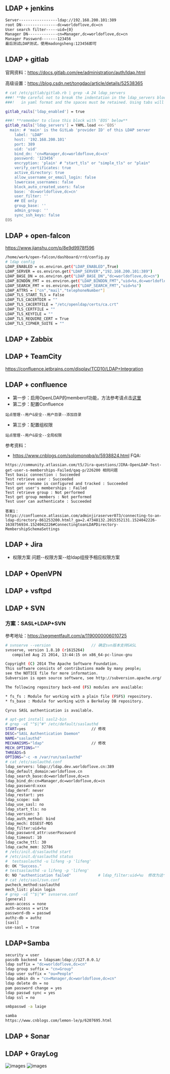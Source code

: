 ## LDAP + jenkins
``` bash
Server-----------------ldap://192.168.200.101:389
root DN----------------dc=worldoflove,dc=cn
User search filter-----uid={0}
Manager DN-------------cn=Manager,dc=worldoflove,dc=cn
Manager Password-------123456
最后测试LDAP测试，使用madongsheng:123456即可
```

## LDAP + gitlab
官网资料：https://docs.gitlab.com/ee/administration/auth/ldap.html

高级设置：https://blog.csdn.net/tongdao/article/details/52538365
``` bash
# cat /etc/gitlab/gitlab.rb | grep -A 24 ldap_servers
###! **Be careful not to break the indentation in the ldap_servers block. It is
###!   in yaml format and the spaces must be retained. Using tabs will not work.**

gitlab_rails['ldap_enabled'] = true

###! **remember to close this block with 'EOS' below**
gitlab_rails['ldap_servers'] = YAML.load <<-'EOS'
  main: # 'main' is the GitLab 'provider ID' of this LDAP server
    label: 'LDAP'
    host: '192.168.200.101'
    port: 389
    uid: 'uid'
    bind_dn: 'cn=Manager,dc=worldoflove,dc=cn'
    password: '123456'
    encryption: 'plain' # "start_tls" or "simple_tls" or "plain"
    verify_certificates: true
    active_directory: true
    allow_username_or_email_login: false
    lowercase_usernames: false
    block_auto_created_users: false
    base: 'dc=worldoflove,dc=cn'
    user_filter: ''
    ## EE only
    group_base: ''
    admin_group: ''
    sync_ssh_keys: false
EOS
```

## LDAP + open-falcon
https://www.jianshu.com/p/8e9d9978f596
``` bash
/home/work/open-falcon/dashboard/rrd/config.py
# ldap config
LDAP_ENABLED = os.environ.get("LDAP_ENABLED",True)
LDAP_SERVER = os.environ.get("LDAP_SERVER","192.168.200.101:389")
LDAP_BASE_DN = os.environ.get("LDAP_BASE_DN","dc=worldoflove,dc=cn")
LDAP_BINDDN_FMT = os.environ.get("LDAP_BINDDN_FMT","uid=%s,dc=worldoflove,dc=cn")
LDAP_SEARCH_FMT = os.environ.get("LDAP_SEARCH_FMT","uid=%s")
LDAP_ATTRS = ["cn","mail","telephoneNumber"]
LDAP_TLS_START_TLS = False
LDAP_TLS_CACERTDIR = ""
LDAP_TLS_CACERTFILE = "/etc/openldap/certs/ca.crt"
LDAP_TLS_CERTFILE = ""
LDAP_TLS_KEYFILE = ""
LDAP_TLS_REQUIRE_CERT = True
LDAP_TLS_CIPHER_SUITE = ""
```
## LDAP + Zabbix
## LDAP + TeamCity
https://confluence.jetbrains.com/display/TCD10/LDAP+Integration

## LDAP + confluence
- 第一步：启用OpenLDAP的memberof功能，方法参考请点击[这里](https://raw.githubusercontent.com/mds1455975151/tools/master/openldap/Enable_MemberOf.md)
- 第二步：配置Confluence
```
站点管理--用户&安全--用户目录--添加目录
```
- 第三步：配置组权限
```
站点管理--用户&安全--全局权限
```
参考资料：
- https://www.cnblogs.com/solomonqbq/p/5938824.html
FQA:
```
https://community.atlassian.com/t5/Jira-questions/JIRA-OpenLDAP-Test-get-user-s-memberships-Failed/qaq-p/226200 相同问题
Test basic connection : Succeeded
Test retrieve user : Succeeded
Test user rename is configured and tracked : Succeeded
Test get user's memberships : Failed
Test retrieve group : Not performed
Test get group members : Not performed
Test user can authenticate : Succeeded

答案1：
https://confluence.atlassian.com/adminjiraserver073/connecting-to-an-ldap-directory-861253200.html?_ga=2.47348132.2015352131.1524042226-1638756934.1524042226#ConnectingtoanLDAPDirectory-MembershipSchemaSettings
```

## LDAP + Jira
- 权限方案
问题--权限方案--给ldap组授予相应权限方案


## LDAP + OpenVPN
## LDAP + vsftpd
## LDAP + SVN
### 方案：SASL+LDAP+SVN
参考地址：https://segmentfault.com/a/1190000006010725
``` bash
# svnserve --version                  // 确定svn版本支持SASL
svnserve, version 1.8.10 (r1615264)
   compiled Aug 21 2014, 13:44:15 on x86_64-pc-linux-gnu

Copyright (C) 2014 The Apache Software Foundation.
This software consists of contributions made by many people;
see the NOTICE file for more information.
Subversion is open source software, see http://subversion.apache.org/

The following repository back-end (FS) modules are available:

* fs_fs : Module for working with a plain file (FSFS) repository.
* fs_base : Module for working with a Berkeley DB repository.

Cyrus SASL authentication is available.

# apt-get install sasl2-bin
# grep -vE "^$|^#" /etc/default/saslauthd
START=yes                             // 修改
DESC="SASL Authentication Daemon"
NAME="saslauthd"
MECHANISMS="ldap"                     // 修改
MECH_OPTIONS=""
THREADS=5
OPTIONS="-c -m /var/run/saslauthd"
# cat /etc/saslauthd.conf
ldap_servers: ldap://ldap.dev.worldoflove.cn:389
ldap_default_domain:worldoflove.cn
ldap_search_base:dc=worldoflove,dc=cn
ldap_bind_dn:cn=Manager,dc=worldoflove,dc=cn
ldap_password:xxxx
ldap_deref: never
ldap_restart: yes
ldap_scope: sub
ldap_use_sasl: no
ldap_start_tls: no
ldap_version: 3
ldap_auth_method: bind
ldap_mech: DIGEST-MD5
ldap_filter:uid=%u
ldap_password_attr:userPassword
ldap_timeout: 10
ldap_cache_ttl: 30
ldap_cache_mem: 32786
# /etc/init.d/saslauthd start
# /etc/init.d/saslauthd status
#  testsaslauthd -u lifeng -p 'lifeng'
0: OK "Success."
# testsaslauthd -u lifeng -p 'lifeng'
0: NO "authentication failed"            # ldap_filter:uid=%u  修改为这个即可
# cat /etc/sasl/svn.conf
pwcheck_method:saslauthd
mech_list: plain login
# grep -vE "^$|^#" svnserve.conf
[general]
anon-access = none
auth-access = write
password-db = passwd
authz-db = authz
[sasl]
use-sasl = true
```
## LDAP+Samba
``` bash
security = user
passdb backend = ldapsam:ldap://127.0.0.1/
ldap suffix = "dc=worldoflove,dc=cn"
ldap group suffix = "cn=Group"
ldap user suffix = "ou=People"
ldap admin dn = "cn=Manager,dc=worldoflove,dc=cn"
ldap delete dn = no
pam password change = yes
ldap passwd sync = yes
ldap ssl = no

smbpasswd -a laige

samba
https://www.cnblogs.com/lemon-le/p/6207695.html
```
## LDAP + Sonar
## LDAP + GrayLog
![images](https://github.com/mds1455975151/tools/blob/master/openldap/images/01.png)
![images](https://github.com/mds1455975151/tools/blob/master/openldap/images/02.png)
